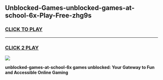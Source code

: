 
## Unblocked-Games-unblocked-games-at-school-6x-Play-Free-zhg9s
<h3>
<a href="https://premium76.site?title=unblocked-games-at-school-6x&ref=23A">CLICK TO PLAY</a></h3>
<hr>

<h3>
<a href="https://premium76.site?title=unblocked-games-at-school-6x&ref=23A">CLICK 2 PLAY</a>
  
</h3>

<a href="https://premium76.site?title=unblocked-games-at-school-6x&ref=23A"><img src="https://clearcache.store/games.png"></a>


**unblocked-games-at-school-6x games unblocked: Your Gateway to Fun and Accessible Online Gaming**
